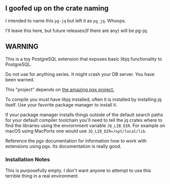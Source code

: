 ## I goofed up on the crate naming

I intended to name this `pg-jq` but left it as `pg_jq`. Whoops.

I'll leave this here, but future releases(if there are any) will be pg-jq.

## WARNING

This is a toy PostgreSQL extension that exposes basic libjq functionality to PostgreSQL.

Do not use for anything series. It might crash your DB server. You have been warned.

This "project" depends on [the amazing pgx project.](https://github.com/zombodb/pgx)

To compile you must have libjq installed, often it is installed by installing jq itself.
Use your favorite package manager to install it.

If your package manager installs things outside of the default search paths for your default
compiler toolchain you'll need to tell the jq crates where to find the libraries using
the enviornment variable `JQ_LIB_DIR`. For example on macOS using MacPorts one would use `JQ_LIB_DIR=/opt/local/lib`.

Reference the pgx documentation for information how to work with extensions using pgx. Its documentation is really good.


### Installation Notes
This is purposefully empty. I don't want anyone to attempt to use this terrible thing in a real environment.

